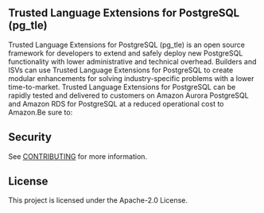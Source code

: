## Trusted Language Extensions for PostgreSQL (pg_tle)

Trusted Language Extensions for PostgreSQL (pg_tle) is an open source framework for developers to extend and safely deploy new PostgreSQL functionality with lower administrative and technical overhead. Builders and ISVs can use Trusted Language Extensions for PostgreSQL to create modular enhancements for solving industry-specific problems with a lower time-to-market. Trusted Language Extensions for PostgreSQL can be rapidly tested and delivered to customers on Amazon Aurora PostgreSQL and Amazon RDS for PostgreSQL at a reduced operational cost to Amazon.Be sure to:

## Security

See [CONTRIBUTING](CONTRIBUTING.md#security-issue-notifications) for more information.

## License

This project is licensed under the Apache-2.0 License.
